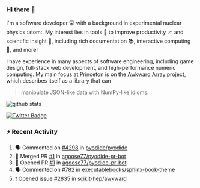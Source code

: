 ### Hi there 👋 

I'm a software developer 💻 with a background in experimental nuclear physics :atom:. My interest lies in tools :wrench: to improve productivity :chart_with_upwards_trend: and scientific insight :telescope:, including rich documentation 📚, interactive computing 🧮, and more! 

I have experience in many aspects of software engineering, including game design, full-stack web development, and high-performance numeric computing. My main focus at Princeton is on the [Awkward Array project](awkward-array.org/), which describes itself as a library that can 
> manipulate JSON-like data with NumPy-like idioms.

![github stats](https://github-readme-stats.vercel.app/api?username=agoose77&show_icons=true&hide_rank=true&hide_title=true&bg_color=30,e76445,904e95&text_color=efe3ec&icon_color=efe3ec)
<!--
**agoose77/agoose77** is a ✨ _special_ ✨ repository because its `README.md` (this file) appears on your GitHub profile.

Here are some ideas to get you started:

- 🔭 I’m currently working on ...
- 🌱 I’m currently learning ...
- 👯 I’m looking to collaborate on ...
- 🤔 I’m looking for help with ...
- 💬 Ask me about ...
- 📫 How to reach me: ...
- 😄 Pronouns: ...
- ⚡ Fun fact: ...
-->

[![Twitter Badge](https://img.shields.io/twitter/follow/agoose77?style=flat-square&logo=Twitter&logoColor=white&color=cornflowerblue)](https://twitter.com/agoose77)

### :zap: Recent Activity

<!--START_SECTION:activity-->
1. 🗣 Commented on [#4298](https://github.com/pyodide/pyodide/pull/4298#issuecomment-1814733962) in [pyodide/pyodide](https://github.com/pyodide/pyodide)
2. 🎉 Merged PR [#1](https://github.com/agoose77/pyodide-pr-bot/pull/1) in [agoose77/pyodide-pr-bot](https://github.com/agoose77/pyodide-pr-bot)
3. 💪 Opened PR [#1](https://github.com/agoose77/pyodide-pr-bot/pull/1) in [agoose77/pyodide-pr-bot](https://github.com/agoose77/pyodide-pr-bot)
4. 🗣 Commented on [#782](https://github.com/executablebooks/sphinx-book-theme/issues/782#issuecomment-1814126100) in [executablebooks/sphinx-book-theme](https://github.com/executablebooks/sphinx-book-theme)
5. ❗ Opened issue [#2835](https://github.com/scikit-hep/awkward/issues/2835) in [scikit-hep/awkward](https://github.com/scikit-hep/awkward)
<!--END_SECTION:activity-->

